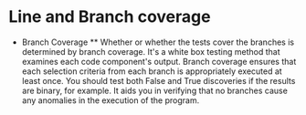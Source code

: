 # Line and Branch coverage

* Branch Coverage
** Whether or whether the tests cover the branches is determined by branch coverage. It's a white box testing method that examines each code component's output. Branch coverage ensures that each selection criteria from each branch is appropriately executed at least once. You should test both False and True discoveries if the results are binary, for example. It aids you in verifying that no branches cause any anomalies in the execution of the program.

